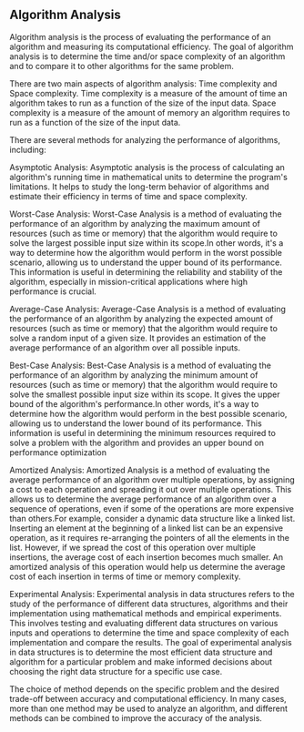 ## Algorithm Analysis

Algorithm analysis is the process of evaluating the performance of an algorithm and measuring its computational efficiency. The goal of algorithm analysis is to determine the time and/or space complexity of an algorithm and to compare it to other algorithms for the same problem.

There are two main aspects of algorithm analysis: Time complexity and Space complexity. Time complexity is a measure of the amount of time an algorithm takes to run as a function of the size of the input data. Space complexity is a measure of the amount of memory an algorithm requires to run as a function of the size of the input data.

There are several methods for analyzing the performance of algorithms, including:

Asymptotic Analysis: Asymptotic analysis is the process of calculating an algorithm's running time in mathematical units to determine the program's limitations. It helps to study the long-term behavior of algorithms and estimate their efficiency in terms of time and space complexity.

Worst-Case Analysis: Worst-Case Analysis is a method of evaluating the performance of an algorithm by analyzing the maximum amount of resources (such as time or memory) that the algorithm would require to solve the largest possible input size within its scope.In other words, it's a way to determine how the algorithm would perform in the worst possible scenario, allowing us to understand the upper bound of its performance. This information is useful in determining the reliability and stability of the algorithm, especially in mission-critical applications where high performance is crucial.

Average-Case Analysis: Average-Case Analysis is a method of evaluating the performance of an algorithm by analyzing the expected amount of resources (such as time or memory) that the algorithm would require to solve a random input of a given size. It provides an estimation of the average performance of an algorithm over all possible inputs.

Best-Case Analysis: Best-Case Analysis is a method of evaluating the performance of an algorithm by analyzing the minimum amount of resources (such as time or memory) that the algorithm would require to solve the smallest possible input size within its scope. It gives the upper bound of the algorithm's performance.In other words, it's a way to determine how the algorithm would perform in the best possible scenario, allowing us to understand the lower bound of its performance. This information is useful in determining the minimum resources required to solve a problem with the algorithm and provides an upper bound on performance optimization

Amortized Analysis: Amortized Analysis is a method of evaluating the average performance of an algorithm over multiple operations, by assigning a cost to each operation and spreading it out over multiple operations. This allows us to determine the average performance of an algorithm over a sequence of operations, even if some of the operations are more expensive than others.For example, consider a dynamic data structure like a linked list. Inserting an element at the beginning of a linked list can be an expensive operation, as it requires re-arranging the pointers of all the elements in the list. However, if we spread the cost of this operation over multiple insertions, the average cost of each insertion becomes much smaller. An amortized analysis of this operation would help us determine the average cost of each insertion in terms of time or memory complexity.

Experimental Analysis: Experimental analysis in data structures refers to the study of the performance of different data structures, algorithms and their implementation using mathematical methods and empirical experiments. This involves testing and evaluating different data structures on various inputs and operations to determine the time and space complexity of each implementation and compare the results. The goal of experimental analysis in data structures is to determine the most efficient data structure and algorithm for a particular problem and make informed decisions about choosing the right data structure for a specific use case.

The choice of method depends on the specific problem and the desired trade-off between accuracy and computational efficiency. In many cases, more than one method may be used to analyze an algorithm, and different methods can be combined to improve the accuracy of the analysis.
